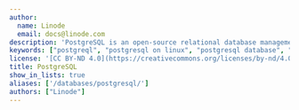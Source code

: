 ```yaml
---
author:
  name: Linode
  email: docs@linode.com
description: 'PostgreSQL is an open-source relational database management system known for high performance and standards compliance, which is easy to install on a Linode.'
keywords: ["postgreql", "postgresql on linux", "postgresql database", "rdbms", "open source database"]
license: '[CC BY-ND 4.0](https://creativecommons.org/licenses/by-nd/4.0)'
title: PostgreSQL
show_in_lists: true
aliases: ['/databases/postgresql/']
authors: ["Linode"]
---
```


